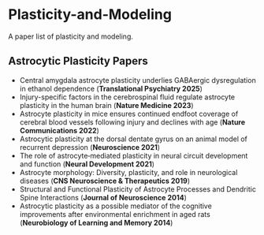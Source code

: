 # Plasticity-and-Modeling
A paper list of plasticity and modeling.

## Astrocytic Plasticity Papers
* Central amygdala astrocyte plasticity underlies GABAergic dysregulation in ethanol dependence (**Translational Psychiatry 2025**)
* Injury-specific factors in the cerebrospinal fluid regulate astrocyte plasticity in the human brain (**Nature Medicine 2023**)
* Astrocyte plasticity in mice ensures continued endfoot coverage of cerebral blood vessels following injury and declines with age (**Nature Communications 2022**)
* Astrocytic plasticity at the dorsal dentate gyrus on an animal model of recurrent depression (**Neuroscience 2021**)
* The role of astrocyte‐mediated plasticity in neural circuit development and function (**Neural Development 2021**)
* Astrocyte morphology: Diversity, plasticity, and role in  neurological diseases (**CNS Neuroscience & Therapeutics 2019**)
* Structural and Functional Plasticity of Astrocyte Processes and Dendritic Spine Interactions (**Journal of Neuroscience 2014**)
* Astrocytic plasticity as a possible mediator of the cognitive improvements after environmental enrichment in aged rats (**Neurobiology of Learning and Memory 2014**)
